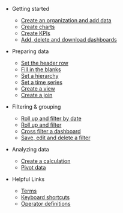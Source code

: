 * Getting started
  * [Create an organization and add data](getting_started/quick-start.md)
  * [Create charts](getting_started/charts.md)
  * [Create KPIs](getting_started/kpis.md)
  * [Add, delete and download dashboards](getting_started/dashboards.md)
  
* Preparing data
  * [Set the header row](how_to/setheader.md)
  * [Fill in the blanks](how_to/fillin.md)
  * [Set a hierarchy](how_to/hierarchies.md)
  * [Set a time series](how_to/timeseries.md)
  * [Create a view](how_to/view.md)
  * [Create a join](how_to/join.md)

* Filtering & grouping
  * [Roll up and filter by date](how_to/rollup.md)
  * [Roll up and filter](how_to/filter.md)
  * [Cross filter a dashboard](how_to/cross_filter.md)
  * [Save, edit and delete a filter](how_to/filter.md)

* Analyzing data
  * [Create a calculation](how_to/calculate.md)
  * [Pivot data](how_to/pivot.md)
  
* Helpful Links
  * [Terms](getting_started/structure.md)
  * [Keyboard shortcuts](keyboard.md)
  * [Operator definitions](operators.md)
